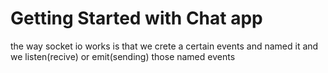 # Getting Started with Chat app

the way socket io works is that we crete a certain events and named it and we listen(recive) or emit(sending) those named events
